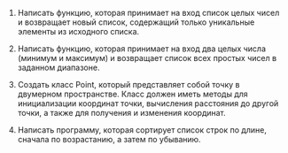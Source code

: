 1. Написать функцию, которая принимает на вход список целых чисел и возвращает новый список, 
содержащий только уникальные элементы из исходного списка.

2. Написать функцию, которая принимает на вход два целых числа (минимум и максимум) и 
возвращает список всех простых чисел в заданном диапазоне.

3. Создать класс Point, который представляет собой точку в двумерном пространстве. 
Класс должен иметь методы для инициализации координат точки, вычисления расстояния до другой 
точки, а также для получения и изменения координат.

4. Написать программу, которая сортирует список строк по длине, сначала по возрастанию, 
а затем по убыванию.